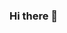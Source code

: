 ### Hi there 👋

<!--
**Lavanya25D6ECC4C78AE2A88D34F0674A8A9C1C/lavanya25D6ECC4C78AE2A88D34F0674A8A9C1C** is a ✨ _special_ ✨ repository because its `README.md` (this file) appears on your GitHub profile.

Here are some ideas to get you started:

- 🔭 I’m currently working on ...
- 🌱 I’m currently learning ...
- 👯 I’m looking to collaborate on ...
- 🤔 I’m looking for help with ...
- 💬 Ask me about ...
- 📫 How to reach me: ...
- 😄 Pronouns: ...
- ⚡ Fun fact: ...
-->
